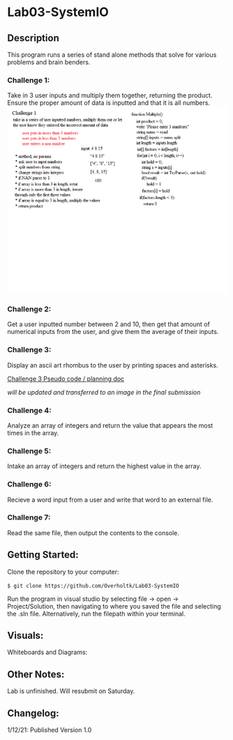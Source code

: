 # Lab03-SystemIO

## Description
This program runs a series of stand alone methods that solve for various problems and brain benders. 

### Challenge 1:
Take in 3 user inputs and multiply them together, returning the product. Ensure the proper amount of data is inputted and that it is all numbers.
![Challenge 1 Whiteboard](https://github.com/Overholtk/Lab03-SystemIO/blob/KOverholt-LAB03/assets/Challenge1.png)

### Challenge 2:
Get a user inputted number between 2 and 10, then get that amount of numerical inputs from the user, and give them the average of their inputs. 

### Challenge 3:
Display an ascii art rhombus to the user by printing spaces and asterisks.

[Challenge 3 Pseudo code / planning doc](https://github.com/Overholtk/Lab03-SystemIO/blob/KOverholt-LAB03/assets/challenge3pseudo.txt)

  *will be updated and transferred to an image in the final submission*

### Challenge 4:
Analyze an array of integers and return the value that appears the most times in the array.

### Challenge 5:
Intake an array of integers and return the highest value in the array.

### Challenge 6:
Recieve a word input from a user and write that word to an external file.

### Challenge 7:
Read the same file, then output the contents to the console.

## Getting Started:
Clone the repository to your computer:

`$ git clone https://github.com/Overholtk/Lab03-SystemIO`

Run the program in visual studio by selecting file -> open -> Project/Solution, then navigating to where you saved the file and selecting the .sln file. Alternatively, run the filepath within your terminal.

## Visuals:

Whiteboards and Diagrams:

## Other Notes:
Lab is unfinished. Will resubmit on Saturday.

## Changelog:
1/12/21: Published Version 1.0
